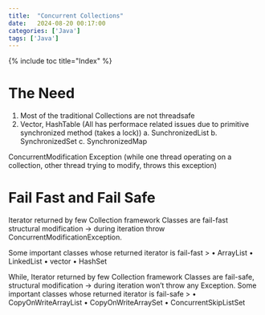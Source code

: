 ```yaml
---
title:  "Concurrent Collections"
date:   2024-08-20 00:17:00
categories: ['Java']
tags: ['Java']
---
```


{% include toc title="Index" %}

# The Need

1. Most of the traditional Collections are not threadsafe
2. Vector, HashTable (All has performace related issues due to primitive
   synchronized method (takes a lock))
   a. SunchronizedList
   b. SynchronizedSet
   c. SynchronizedMap

ConcurrentModification Exception (while one thread operating on a collection,
other thread trying to modify, throws this exception)

# Fail Fast and Fail Safe

Iterator returned by few Collection framework Classes are fail-fast
structural modification -> during iteration throw
ConcurrentModificationException.

Some important classes whose returned iterator is fail-fast >
• ArrayList
• LinkedList
• vector
• HashSet

While, Iterator returned by few Collection framework Classes are fail-safe,
structural modification -> during iteration won’t throw any Exception.
Some important classes whose returned iterator is fail-safe >
• CopyOnWriteArrayList
• CopyOnWriteArraySet
• ConcurrentSkipListSet
